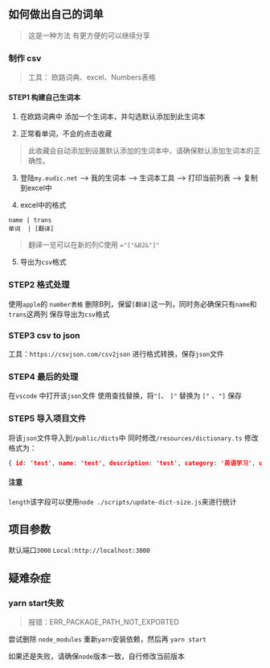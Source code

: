 ## 如何做出自己的词单
> 这是一种方法 有更方便的可以继续分享

### 制作 csv

> 工具： 欧路词典、excel、Numbers表格

#### STEP1 构建自己生词本
1. 在欧路词典中 添加一个生词本，并勾选默认添加到此生词本

2. 正常看单词，不会的点击收藏
> 此收藏会自动添加到设置默认添加的生词本中，请确保默认添加生词本的正确性。

3. 登陆`my.eudic.net` --> 我的生词本 --> 生词本工具 --> 打印当前列表 --> 复制到excel中

4. excel中的格式
```
name | trans
单词	| [翻译]
```
> 翻译一览可以在新的列C使用 `="["&B2&"]"`

5. 导出为`csv`格式

### STEP2 格式处理

使用`apple`的 `number表格` 删除B列，保留`[翻译]`这一列，同时务必确保只有`name`和 `trans`这两列
保存导出为`csv`格式
### STEP3 csv to json

工具：`https://csvjson.com/csv2json`
进行格式转换，保存`json`文件

### STEP4 最后的处理

在`vscode` 中打开该`json`文件
使用查找替换，将`"[`、 `]"` 替换为 `["` 、`"]`
保存

### STEP5 导入项目文件
将该`json`文件导入到`/public/dicts`中
同时修改`/resources/dictionary.ts`
修改格式为：

```json
{ id: 'test', name: 'test', description: 'test', category: '英语学习', url: './dicts/test.json', length: 0 },
```
#### 注意
`length`该字段可以使用`node ./scripts/update-dict-size.js`来进行统计

## 项目参数

默认端口`3000`
`Local:http://localhost:3000`
## 疑难杂症

### yarn start失败
> 报错：ERR_PACKAGE_PATH_NOT_EXPORTED

尝试删除 `node_modules` 重新`yarn`安装依赖，然后再 `yarn start` 

如果还是失败，请确保`node`版本一致，自行修改当前版本
